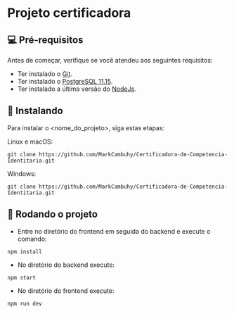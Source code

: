 # Projeto certificadora

## 💻 Pré-requisitos

Antes de começar, verifique se você atendeu aos seguintes requisitos:

- Ter instalado o [Git](https://git-scm.com/downloads).
- Ter instalado o [PostgreSQL 11.15](https://www.postgresql.org/).
- Ter instalado a última versão do [NodeJs](https://nodejs.org/en).

## 🚀 Instalando

Para instalar o <nome_do_projeto>, siga estas etapas:

Linux e macOS:

```
git clone https://github.com/MarkCambuhy/Certificadora-de-Competencia-Identitaria.git
```

Windows:

```
git clone https://github.com/MarkCambuhy/Certificadora-de-Competencia-Identitaria.git
```

## 🚀 Rodando o projeto

- Entre no diretório do frontend em seguida do backend e execute o comando:

```
npm install
```

- No diretório do backend execute:

```
npm start
```

- No diretório do frontend execute:

```
npm run dev
```
